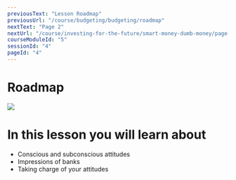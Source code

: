 ```yaml
---
previousText: "Lesson Roadmap"
previousUrl: "/course/budgeting/budgeting/roadmap"
nextText: "Page 2"
nextUrl: "/course/investing-for-the-future/smart-money-dumb-money/page-two"
courseModuleId: "5"
sessionId: "4"
pageId: "4"
---
```



# Roadmap

<img src="/assets/img/roadmap.png" />

# In this lesson you will learn about

- Conscious and subconscious attitudes
- Impressions of banks
- Taking charge of your attitudes